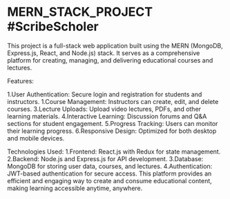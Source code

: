 # MERN_STACK_PROJECT #ScribeScholer
This project is a full-stack web application built using the MERN (MongoDB, Express.js, React, and Node.js) stack. It serves as a comprehensive platform for creating, managing, and delivering educational courses and lectures.

Features:

1.User Authentication: Secure login and registration for students and instructors.
1.Course Management: Instructors can create, edit, and delete courses.
3.Lecture Uploads: Upload video lectures, PDFs, and other learning materials.
4.Interactive Learning: Discussion forums and Q&A sections for student engagement.
5.Progress Tracking: Users can monitor their learning progress.
6.Responsive Design: Optimized for both desktop and mobile devices.

Technologies Used:
1.Frontend: React.js with Redux for state management.
2.Backend: Node.js and Express.js for API development.
3.Database: MongoDB for storing user data, courses, and lectures.
4.Authentication: JWT-based authentication for secure access.
This platform provides an efficient and engaging way to create and consume educational content, making learning accessible anytime, anywhere.
